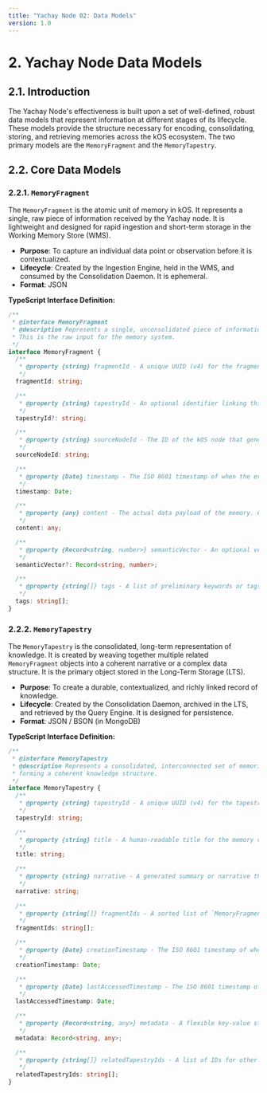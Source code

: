 ```yaml
---
title: "Yachay Node 02: Data Models"
version: 1.0
---
```


# **2. Yachay Node Data Models**

## 2.1. Introduction

The Yachay Node's effectiveness is built upon a set of well-defined, robust data models that represent information at different stages of its lifecycle. These models provide the structure necessary for encoding, consolidating, storing, and retrieving memories across the kOS ecosystem. The two primary models are the `MemoryFragment` and the `MemoryTapestry`.

## 2.2. Core Data Models

### 2.2.1. `MemoryFragment`

The `MemoryFragment` is the atomic unit of memory in kOS. It represents a single, raw piece of information received by the Yachay node. It is lightweight and designed for rapid ingestion and short-term storage in the Working Memory Store (WMS).

-   **Purpose**: To capture an individual data point or observation before it is contextualized.
-   **Lifecycle**: Created by the Ingestion Engine, held in the WMS, and consumed by the Consolidation Daemon. It is ephemeral.
-   **Format**: JSON

**TypeScript Interface Definition:**

```typescript
/**
 * @interface MemoryFragment
 * @description Represents a single, unconsolidated piece of information.
 * This is the raw input for the memory system.
 */
interface MemoryFragment {
  /**
   * @property {string} fragmentId - A unique UUID (v4) for the fragment.
   */
  fragmentId: string;

  /**
   * @property {string} tapestryId - An optional identifier linking this fragment to an existing MemoryTapestry.
   */
  tapestryId?: string;

  /**
   * @property {string} sourceNodeId - The ID of the kOS node that generated this memory.
   */
  sourceNodeId: string;

  /**
   * @property {Date} timestamp - The ISO 8601 timestamp of when the event occurred or the data was generated.
   */
  timestamp: Date;

  /**
   * @property {any} content - The actual data payload of the memory. Can be any serializable format (text, JSON object, etc.).
   */
  content: any;

  /**
   * @property {Record<string, number>} semanticVector - An optional vector representation of the content for semantic searching.
   */
  semanticVector?: Record<string, number>;

  /**
   * @property {string[]} tags - A list of preliminary keywords or tags for rapid indexing.
   */
  tags: string[];
}
```

### 2.2.2. `MemoryTapestry`

The `MemoryTapestry` is the consolidated, long-term representation of knowledge. It is created by weaving together multiple related `MemoryFragment` objects into a coherent narrative or a complex data structure. It is the primary object stored in the Long-Term Storage (LTS).

-   **Purpose**: To create a durable, contextualized, and richly linked record of knowledge.
-   **Lifecycle**: Created by the Consolidation Daemon, archived in the LTS, and retrieved by the Query Engine. It is designed for persistence.
-   **Format**: JSON / BSON (in MongoDB)

**TypeScript Interface Definition:**

```typescript
/**
 * @interface MemoryTapestry
 * @description Represents a consolidated, interconnected set of memories,
 * forming a coherent knowledge structure.
 */
interface MemoryTapestry {
  /**
   * @property {string} tapestryId - A unique UUID (v4) for the tapestry.
   */
  tapestryId: string;

  /**
   * @property {string} title - A human-readable title for the memory collection.
   */
  title: string;

  /**
   * @property {string} narrative - A generated summary or narrative that contextualizes the linked fragments.
   */
  narrative: string;
  
  /**
   * @property {string[]} fragmentIds - A sorted list of `MemoryFragment` IDs that constitute this tapestry.
   */
  fragmentIds: string[];

  /**
   * @property {Date} creationTimestamp - The ISO 8601 timestamp of when the tapestry was created.
   */
  creationTimestamp: Date;

  /**
   * @property {Date} lastAccessedTimestamp - The ISO 8601 timestamp of the last time this tapestry was retrieved.
   */
  lastAccessedTimestamp: Date;

  /**
   * @property {Record<string, any>} metadata - A flexible key-value store for additional metadata (e.g., confidence score, access frequency).
   */
  metadata: Record<string, any>;

  /**
   * @property {string[]} relatedTapestryIds - A list of IDs for other `MemoryTapestry` objects that are contextually related.
   */
  relatedTapestryIds: string[];
}
``` 